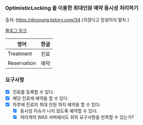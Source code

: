 ### OptimisticLocking 을 이용한 최대인원 예약 동시성 처리하기

출처: https://doyoung.tistory.com/34 [귀찮다고 망설이지 말자.]

[블로그 링크](https://doyoung.tistory.com/34)

| 영어          | 한글  |
|-------------|-----|
| Treatment   | 진료  |
| Reservation | 예약  |

### 요구사항

- [x] 진료를 등록할 수 있다.
- [x] 해당 진료에 예약을 할 수 있다.
- [x] 하루에 진료의 최대 인원 까지 예약을 할 수 있다.
    - [x] 동시성 이슈가 나지 않도록 예약할 수 있다.
    - [x] 여러개의 WAS 서버에서도 위의 요구사항을 만족할 수 있는가?
